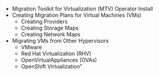  - Migration Toolkit for Virtualization (MTV) Operator Install
 - Creating Migration Plans for Virtual Machines (VMs)
    - Creating Providers
    - Creating Storage Maps
    - Creating Network Maps
 - Migrating VMs from Other Hypervisors
    - VMware
    - Red Hat Virtualization (RHV)
    - OpenVirtualAppliances (OVAs)
    - OpenShift Virtualization"
